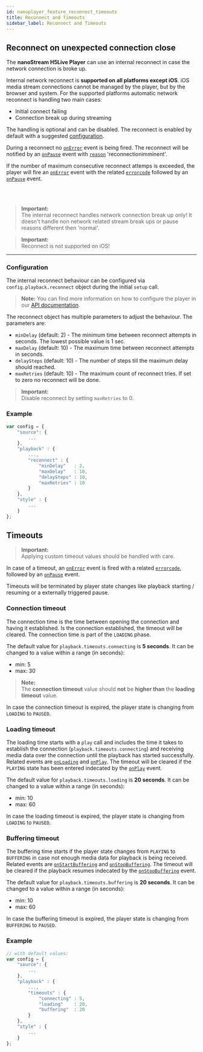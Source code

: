 ```yaml
---
id: nanoplayer_feature_reconnect_timeouts
title: Reconnect and Timeouts
sidebar_label: Reconnect and Timeouts
---
```


## Reconnect on unexpected connection close

The **nanoStream H5Live Player** can use an internal reconnect in case the network connection is broke up.

Internal network reconnect is **supported on all platforms except iOS**. iOS media stream connections cannot be managed by the player, but by the browser and system.
For the supported platforms automatic network reconnect is handling two main cases:
* Initial connect failing
* Connection break up during streaming

The handling is optional and can be disabled. The reconnect is enabled by default with a suggested [configuration](#reconnect-configuration).

During a reconnect no [`onError`](nanoplayer_api/#onerror) event is being fired. 
The reconnect will be notified by an [`onPause`](nanoplayer_api/#onpause) event with [`reason`](nanoplayer_api/#nanoplayerpausereason--codestringcode) 'reconnectionimminent'.

If the number of maximum consecutive reconnect attemps is exceeded, 
the player will fire an [`onError`](nanoplayer_api/#onerror) event with the related [`errorcode`](nanoplayer_api/#nanoplayererrorcode--codenumbercode) followed by an [`onPause`](nanoplayer_api/#onpause) event. 

<br>
<br>

> **Important:** <br>
> The internal reconnect handles network connection break up only! It doesn't handle non network related stream break ups or pause reasons different then 'normal'.

> **Important:** <br>
> Reconnect is not supported on iOS!

<hr>

### Configuration

The internal reconnect behaviour can be configured via `config.playback.reconnect` object during the initial `setup` call.

> **Note:** You can find more information on how to configure the player in our [API documentation](nanoplayer_api/#nanoplayerconfig--codeobjectcode).

The reconnect object has multiple parameters to adjust the behaviour. The parameters are:

* `minDelay` (default: 2) - The minimum time between reconnect attempts in seconds. The lowest possible value is 1 sec.
* `maxDelay` (default: 10) - The maximum time between reconnect attempts in seconds.
* `delaySteps` (default: 10) - The number of steps till the maximum delay should reached.
* `maxRetries` (default: 10) - The maximum count of reconnect tries. If set to zero no reconnect will be done.

> **Important:** <br>
> Disable reconnect by setting `maxRetries` to 0.

### Example

```javascript
var config = {
    "source": {
        ...
    },
    "playback" : {
        ...,
        "reconnect" : {
            "minDelay"   : 2,
            "maxDelay"   : 10,
            "delaySteps" : 10,
            "maxRetries" : 10
        }
    },
    "style" : {
        ...
    }
};
```

## Timeouts

> **Important:** <br>
> Applying custom timeout values should be handled with care.

In case of a timeout, an [`onError`](nanoplayer_api/#onerror) event is fired with a related [`errorcode`](nanoplayer_api/#nanoplayererrorcode--codenumbercode), followed by an [`onPause`](nanoplayer_api/#onpause) event.

Timeouts will be terminated by player state changes like playback starting / resuming or a externally triggered pause.

### Connection timeout

The connection time is the time between opening the connection and having it established. Is the connection established, the timeout will be cleared. The connection time is part of the `LOADING` phase.

The default value for `playback.timeouts.connecting` is **5 seconds**.
It can be changed to a value within a range (in seconds):

* min: 5
* max: 30

> **Note:** <br>
> The **connection timeout** value should **not** be **higher than** the **loading timeout** value.

In case the connection timeout is expired, the player state is changing from `LOADING` to `PAUSED`.

### Loading timeout

The loading time starts with a `play` call and includes the time it takes to establish the connection (`playback.timeouts.connecting`) and receiving media data over the connection until the playback has started successfully. Related events are [`onLoading`](nanoplayer_api/#onloading) and [`onPlay`](nanoplayer_api/#onplay). The timeout will be cleared if the `PLAYING` state has been entered indecated by the [`onPlay`](nanoplayer_api/#onplay) event.

The default value for `playback.timeouts.loading` is **20 seconds**.
It can be changed to a value within a range (in seconds):

* min: 10
* max: 60

In case the loading timeout is expired, the player state is changing from `LOADING` to `PAUSED`.

### Buffering timeout

The buffering time starts if the player state changes from `PLAYING` to `BUFFERING` in case not enough media data for playback is being received. Related events are [`onStartBuffering`](nanoplayer_api/#onstartbuffering) and [`onStopBuffering`](nanoplayer_api/#onstopbuffering). The timeout will be cleared if the playback resumes indecated by the [`onStopBuffering`](nanoplayer_api/#onstopbuffering) event.

The default value for `playback.timeouts.buffering` is **20 seconds**.
It can be changed to a value within a range (in seconds):

* min: 10
* max: 60

In case the buffering timeout is expired, the player state is changing from `BUFFERING` to `PAUSED`.

### Example

```javascript
// with default values:
var config = {
    "source": {
        ...
    },
    "playback" : {
        ...,
        "timeouts" : {
            "connecting" : 5,
            "loading"    : 20,
            "buffering"  : 20
        }
    },
    "style" : {
        ...
    }
};
```